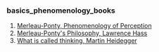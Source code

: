 ### basics_phenomenology_books

1. [Merleau-Ponty, Phenomenology of Perception](https://www.google.co.in/books/edition/Phenomenology_of_Perception/i01JYzVx93UC?hl=en&gbpv=1&printsec=frontcover)
2. [Merleau-Ponty's Philosophy, Lawrence Hass](https://www.goodreads.com/book/show/3632596-merleau-ponty-s-philosophy)
3. [What is called thinking, Martin Heidegger](https://web.english.upenn.edu/~cavitch/pdf-library/Heidegger_What_Is_Called_Thinking.pdf)
